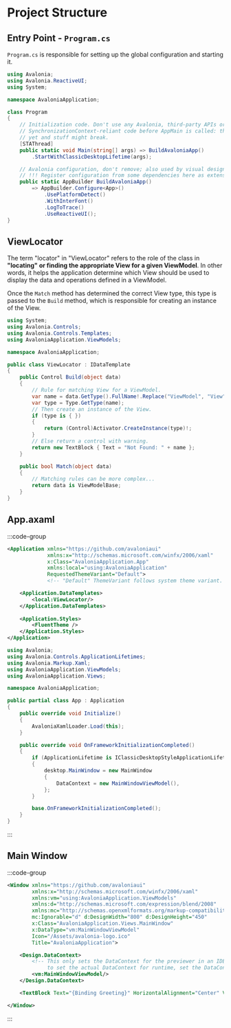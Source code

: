 # Project Structure

## Entry Point - `Program.cs`

`Program.cs` is responsible for setting up the global configuration and starting it.

```cs
using Avalonia;
using Avalonia.ReactiveUI;
using System;

namespace AvaloniaApplication;

class Program
{
    // Initialization code. Don't use any Avalonia, third-party APIs or any
    // SynchronizationContext-reliant code before AppMain is called: things aren't initialized
    // yet and stuff might break.
    [STAThread]
    public static void Main(string[] args) => BuildAvaloniaApp()
        .StartWithClassicDesktopLifetime(args);

    // Avalonia configuration, don't remove; also used by visual designer.
    // !!! Register configuration from some dependencies here as extension methods
    public static AppBuilder BuildAvaloniaApp()
        => AppBuilder.Configure<App>()
            .UsePlatformDetect()
            .WithInterFont()
            .LogToTrace()
            .UseReactiveUI();
}
```

## ViewLocator

The term "locator" in "ViewLocator" refers to the role of the class in **"locating" or finding the appropriate View for a given ViewModel**. In other words, it helps the application determine which View should be used to display the data and operations defined in a ViewModel.

Once the `Match` method has determined the correct View type, this type is passed to the `Build` method, which is responsible for creating an instance of the View.

```cs
using System;
using Avalonia.Controls;
using Avalonia.Controls.Templates;
using AvaloniaApplication.ViewModels;

namespace AvaloniaApplication;

public class ViewLocator : IDataTemplate
{
    public Control Build(object data)
    {
        // Rule for matching View for a ViewModel.
        var name = data.GetType().FullName!.Replace("ViewModel", "View");
        var type = Type.GetType(name);
        // Then create an instance of the View.
        if (type is { })
        {
            return (Control)Activator.CreateInstance(type)!;
        }
        // Else return a control with warning.
        return new TextBlock { Text = "Not Found: " + name };
    }

    public bool Match(object data)
    {
        // Matching rules can be more complex...
        return data is ViewModelBase;
    }
}
```

## App.axaml

:::code-group

```xml
<Application xmlns="https://github.com/avaloniaui"
             xmlns:x="http://schemas.microsoft.com/winfx/2006/xaml"
             x:Class="AvaloniaApplication.App"
             xmlns:local="using:AvaloniaApplication"
             RequestedThemeVariant="Default">
             <!-- "Default" ThemeVariant follows system theme variant. "Dark" or "Light" are other available options. -->

    <Application.DataTemplates>
        <local:ViewLocator/>
    </Application.DataTemplates>
  
    <Application.Styles>
        <FluentTheme />
    </Application.Styles>
</Application>
```

```cs
using Avalonia;
using Avalonia.Controls.ApplicationLifetimes;
using Avalonia.Markup.Xaml;
using AvaloniaApplication.ViewModels;
using AvaloniaApplication.Views;

namespace AvaloniaApplication;

public partial class App : Application
{
    public override void Initialize()
    {
        AvaloniaXamlLoader.Load(this);
    }

    public override void OnFrameworkInitializationCompleted()
    {
        if (ApplicationLifetime is IClassicDesktopStyleApplicationLifetime desktop)
        {
            desktop.MainWindow = new MainWindow
            {
                DataContext = new MainWindowViewModel(),
            };
        }

        base.OnFrameworkInitializationCompleted();
    }
}
```

:::

## Main Window

:::code-group

```xml
<Window xmlns="https://github.com/avaloniaui"
        xmlns:x="http://schemas.microsoft.com/winfx/2006/xaml"
        xmlns:vm="using:AvaloniaApplication.ViewModels"
        xmlns:d="http://schemas.microsoft.com/expression/blend/2008"
        xmlns:mc="http://schemas.openxmlformats.org/markup-compatibility/2006"
        mc:Ignorable="d" d:DesignWidth="800" d:DesignHeight="450"
        x:Class="AvaloniaApplication.Views.MainWindow"
        x:DataType="vm:MainWindowViewModel"
        Icon="/Assets/avalonia-logo.ico"
        Title="AvaloniaApplication">

    <Design.DataContext>
        <!-- This only sets the DataContext for the previewer in an IDE,
             to set the actual DataContext for runtime, set the DataContext property in code (look at App.axaml.cs) -->
        <vm:MainWindowViewModel/>
    </Design.DataContext>

    <TextBlock Text="{Binding Greeting}" HorizontalAlignment="Center" VerticalAlignment="Center"/>

</Window>

```

:::
